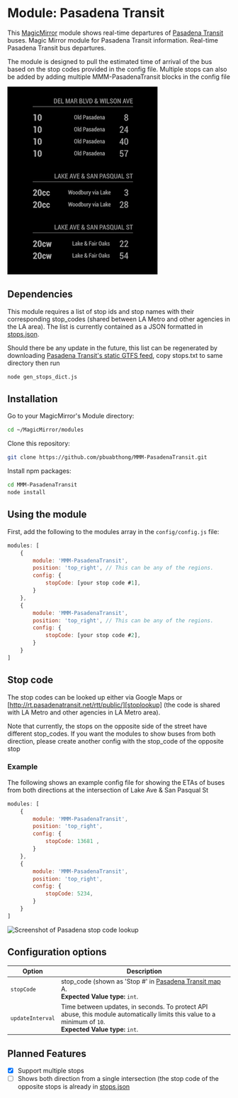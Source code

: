 # Module: Pasadena Transit

This [MagicMirror][mm] module shows real-time departures of [Pasadena Transit][pasadena] buses. 
Magic Mirror module for Pasadena Transit information. Real-time Pasadena Transit bus departures.

The module is designed to pull the estimated time of arrival of the bus based on the stop codes provided in the config file. 
Multiple stops can also be added by adding multiple MMM-PasadenaTransit blocks in the config file

![Screenshot of MMM-PasadenaTransit](screenshots/Screenshot.png)

## Dependencies

This module requires a list of stop ids and stop names with their corresponding stop_codes 
(shared between LA Metro and other agencies in the LA area). The list is currently contained as a JSON formatted in [stops.json](stops.json).

Should there be any update in the future, this list can be regenerated by downloading [Pasadena Transit's 
static GTFS feed][gtfsfeed], copy stops.txt to same directory then run
```bash
node gen_stops_dict.js
```

## Installation

Go to your MagicMirror's Module directory: 
```bash
cd ~/MagicMirror/modules
```
Clone this repository:
```bash
git clone https://github.com/pbuabthong/MMM-PasadenaTransit.git
```
Install npm packages:
```bash
cd MMM-PasadenaTransit
node install
```

## Using the module

First, add the following to the modules array in the `config/config.js` file: 
```js
modules: [
    {
        module: 'MMM-PasadenaTransit',
        position: 'top_right', // This can be any of the regions.
        config: {
            stopCode: [your stop code #1],
        }
    }, 
    {
        module: 'MMM-PasadenaTransit',
        position: 'top_right', // This can be any of the regions.
        config: {
            stopCode: [your stop code #2],
        }
    }
]
```

## Stop code
The stop codes can be looked up either via Google Maps or [http://rt.pasadenatransit.net/rtt/public/][stoplookup]
(the code is shared with LA Metro and other agencies in LA Metro area). 

Note that currently, the stops on the opposite side of the street have different stop_codes. 
If you want the modules to show buses from both direction, please create another config 
with the stop_code of the opposite stop

### Example
The following shows an example config file for showing the ETAs of buses from both directions 
at the intersection of Lake Ave & San Pasqual St
```js
modules: [
    {
        module: 'MMM-PasadenaTransit',
        position: 'top_right',
        config: {
            stopCode: 13681 ,
        }
    }, 
    {
        module: 'MMM-PasadenaTransit',
        position: 'top_right',
        config: {
            stopCode: 5234,
        }
    }
]
```

![Screenshot of Pasadena stop code lookup](screenshots/Stopcode.png)


## Configuration options
Option|Description
------|-----------
`stopCode`|stop_code (shown as 'Stop #' in [Pasadena Transit map][stoplookup] A.<br/>**Expected Value type:** `int`.
`updateInterval`|Time between updates, in seconds. To protect API abuse, this module automatically limits this value to a minimum of `10`.<br/>**Expected Value type:** `int`.

## Planned Features
- [x] Support multiple stops
- [ ] Shows both direction from a single intersection (the stop code of the opposite stops is already in [stops.json](stops.json)

[mm]: https://github.com/MichMich/MagicMirror
[pasadena]: https://www.cityofpasadena.net/pasadena-transit/
[gtfsfeed]: http://rt.pasadenatransit.net/rtt/public/utility/gtfs.aspx
[stoplookup]: http://rt.pasadenatransit.net/rtt/public/
